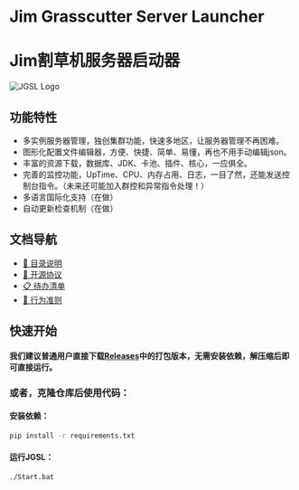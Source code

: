 # Jim Grasscutter Server Launcher

# Jim割草机服务器启动器

![JGSL Logo](Assets/JGSL-Logo.ico)

## 功能特性

- 多实例服务器管理，独创集群功能，快速多地区，让服务器管理不再困难。
- 图形化配置文件编辑器，方便、快捷、简单、易懂，再也不用手动编辑json。
- 丰富的资源下载，数据库、JDK、卡池、插件、核心，一应俱全。
- 完善的监控功能，UpTime、CPU、内存占用、日志，一目了然，还能发送控制台指令。（未来还可能加入群控和异常指令处理！）
- 多语言国际化支持（在做）
- 自动更新检查机制（在做）

## 文档导航

- [📂 目录说明](./DirInfo.md)
- [📜 开源协议](./LICENSE)
- [📋 待办清单](./todolist.md)
- [👥 行为准则](./CODE_OF_CONDUCT.md)

## 快速开始

#### 我们建议普通用户直接下载[Releases](https://github.com/Jimmy32767255/JimGrasscutterServerLauncher/releases)中的打包版本，无需安装依赖，解压缩后即可直接运行。

### 或者，克隆仓库后使用代码：

#### 安装依赖：

```bash
pip install -r requirements.txt
```
#### 运行JGSL：

```bash
./Start.bat
```

